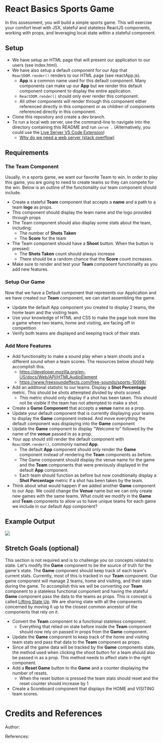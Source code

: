 # React Basics Sports Game
In this assessment, you will build a simple sports game. This will exercise your comfort level with JSX, stateful and stateless ReactJS components, working with props, and leveraging local state within a stateful component. 

## Setup
* We have setup an HTML page that will present our application to our users (see index.html).
* We have also setup a default component for our App that ```ReactDOM.render()``` renders to our HTML page (see reactApp.js).
    * **App** is a common name used for this default component. Many components can make up our **App** but we render this default component component to display the entire application.
    * ```ReactDOM.render()``` should only ever render this component.
    * All other components will render through this component either referenced directly in this component or as children of components referenced directly in this component.
* Clone this repository and create a dev branch.
* To run a local web server, use the command-line to navigate into the directory containing this README and run `serve .` (Alternatively, you could use the [Live Server VS Code Extension](https://marketplace.visualstudio.com/items?itemName=ritwickdey.LiveServer))
    * [Why do we need a web server (stack overflow)](https://stackoverflow.com/questions/53042123/can-babel-standalone-be-used-if-index-html-is-served-locally-no-webserver)
   
## Requirements

### The Team Component
Usually, in a sports game, we want our favorite Team to win. In order to play this game, you are going to need to create teams so they can compete for the win. Below is an outline of the functionality our team component should include.

* Create a stateful **Team** component that accepts a **name** and a path to a team **logo** as props.
* This component should display the team name and the logo provided through props
* The Team component should also display some stats about the team, including:
    * The number of **Shots Taken**
    * The **Score** for the team
* The Team component should have a **Shoot** button. When the button is pressed: 
    * The **Shots Taken** count should always increase
    * There should be a random chance that the **Score** count increases.
* Make sure to render and test your **Team** component functionality as you add new features.

### Setup Our Game
Now that we have a Default component that represents our Application and we have created our **Team** component, we can start assembling the game.

* Update the default App component you created to display 2 teams, the home team and the visiting team.
* Use your knowledge of HTML and CSS to make the page look more like a game where two teams, home and visiting, are facing off in competition
* Verify both teams are displayed and keeping track of their stats

### Add More Features

* Add functionality to make a sound play when a team shoots and a different sound when a team scores. The resources below should help accomplish this.
    * https://developer.mozilla.org/en-US/docs/Web/API/HTMLAudioElement
    * https://www.freesoundeffects.com/free-sounds/sports-10098/
* Add an additonal statistic to our teams. Display a **Shot Percentage** metric. This should be shots attempted divided by shots scored.
    * This metric should only display if a shot has been taken. This should not be visible if the team has not attempted to make a shot.
* Create a **Game Component** that accepts a **venue** name as a prop.
* Update your default component that is currently displaying your teams to display the **Game** component instead. And move everything the default component was displaying into the **Game** component
* Update the **Game** component to display "Welcome to" followed by the name of the **venue** passed in as a prop.
* Your app should still render the default component with ```ReactDOM.render()```, commonly named **App**. 
    * The default **App** component should only render the **Game** component instead of rendering the **Team** components as before. 
    * The Game component should display the venue name for the game and the **Team** components that were previously displayed in the default **App** component.
    * Each team should function as before but now conditionally display a **Shot Percentage** metric if a shot has been taken by the team.
* Think about what would happen if we added another **Game** component to our App. We could change the **Venue** name but we can only create new games with the same teams. What could we modify in the **Game** and **Team** components to allow us to have unique teams for each game we include in our default App component?

## Example Output

![](http://g.recordit.co/CBV5fVTm7c.gif)

## Stretch Goals (optional)
This section is not required and is to challenge you on concepts related to state. Let's modify the **Game** component to be the source of truth for the game's state. The **Game** component should keep track of each team's current stats. Currently, most of this is tracked in our **Team** component. Our game component will manage 2 teams, home and visiting, and their stats during the game. To accomplish this we will be converting our **Team** component to a stateless functional component and having the stateful **Game** component pass the data to the teams as props. This is concept is called [Lifting State Up](https://reactjs.org/docs/lifting-state-up.html). We are sharing state with all the components concerned by moving it up to the closest common ancestor of the components that rely on it.

* Convert the **Team** component to a functional stateless component. 
    * Everything that relied on state before inside the **Team** component should now rely on passed in props from the **Game** component.
* Update the **Game** component to keep track of the home and visiting team stats and pass that data to the **Team** component as props.
* Since all the game data will be tracked by the **Game** components state, the method used when clicking the shoot button for a team should also be passed in as a prop. This method needs to affect state in the right component.
* Add a **Reset Game** button to the **Game** and a counter displaying the number of resets.
    * When the reset button is pressed the team stats should reset and the reset counter should increase by 1
* Create a Scoreboard component that displays the HOME and VISITING team scores.

# Credits and References

Author:

References:
